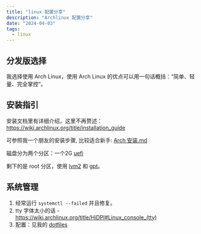 ```yaml
---
title: "linux 配置分享"
description: "Archlinux 配置分享"
date: "2024-04-03"
tags:
  - linux
---
```


## 分发版选择

我选择使用 Arch Linux，使用 Arch Linux 的优点可以用一句话概括：“简单、轻量、完全掌控”。

## 安装指引

安装文档里有详细介绍，这里不再赘述：https://wiki.archlinux.org/title/installation_guide

可参照我一个朋友的安装步骤, 比较适合新手: [Arch 安装.md](https://github.com/TD-Sky/notebook/blob/main/Arch/%E5%AE%89%E8%A3%85.md)

磁盘分为两个分区：一个2G [uefi](https://wiki.archlinux.org/title/Unified_Extensible_Firmware_Interface)

剩下的是 root 分区，使用 [lvm2](https://wiki.archlinux.org/title/Install_Arch_Linux_on_LVM) 和 [gpt](https://wiki.archlinux.org/title/Partitioning#GUID_Partition_Table)。

## 系统管理

1. 经常运行 `systemctl --failed` 并且修复。
2. tty 字体太小的话 - https://wiki.archlinux.org/title/HiDPI#Linux_console_(tty)
3. 配置：见我的 [dotfiles](https://github.com/zooeywm/dotfiles)
